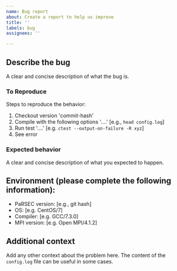 ```yaml
---
name: Bug report
about: Create a report to help us improve
title: ''
labels: bug
assignees: ''

---
```


## Describe the bug
A clear and concise description of what the bug is.

### To Reproduce
Steps to reproduce the behavior:
1. Checkout version 'commit-hash'
2. Compile with the following options '....'  [e.g., `head config.log`]
3. Run test '....' [e.g. `ctest --output-on-failure -R xyz`]
4. See error

### Expected behavior
A clear and concise description of what you expected to happen.

## Environment (please complete the following information):
 - PaRSEC version: [e.g., git hash]
 - OS: [e.g. CentOS/7]
 - Compiler: [e.g. GCC/7.3.0]
 - MPI version: [e.g. Open MPI/4.1.2]

## Additional context
Add any other context about the problem here.
The content of the `config.log` file can be useful in some cases.

